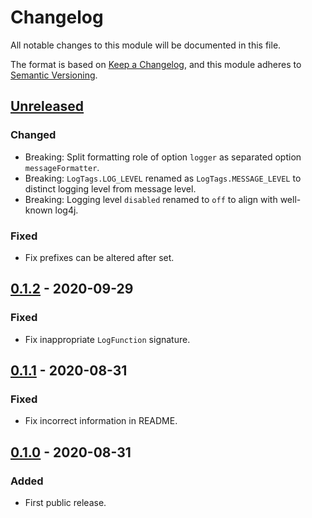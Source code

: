 # Changelog
All notable changes to this module will be documented in this file.

The format is based on [Keep a Changelog](https://keepachangelog.com/en/1.0.0/),
and this module adheres to [Semantic Versioning](https://semver.org/spec/v2.0.0.html).

## [Unreleased]
### Changed
- Breaking: Split formatting role of option `logger` as separated option `messageFormatter`.
- Breaking: `LogTags.LOG_LEVEL` renamed as `LogTags.MESSAGE_LEVEL` to distinct logging level from message level.
- Breaking: Logging level `disabled` renamed to `off` to align with well-known log4j.

### Fixed
- Fix prefixes can be altered after set.

## [0.1.2] - 2020-09-29
### Fixed
- Fix inappropriate `LogFunction` signature.

## [0.1.1] - 2020-08-31
### Fixed
- Fix incorrect information in README.

## [0.1.0] - 2020-08-31
### Added
- First public release.



[Unreleased]: https://github.com/VeryCrazyDog/mysql-parser/compare/0.1.2...HEAD
[0.1.2]: https://github.com/VeryCrazyDog/mysql-parser/compare/0.1.1...0.1.2
[0.1.1]: https://github.com/VeryCrazyDog/mysql-parser/compare/0.1.0...0.1.1
[0.1.0]: https://github.com/VeryCrazyDog/level-logger/releases/tag/0.1.0

